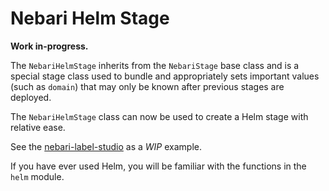 # Nebari Helm Stage

**Work in-progress.**

The `NebariHelmStage` inherits from the `NebariStage` base class and is a special stage class used to bundle and appropriately sets important values (such as `domain`) that may only be known after previous stages are deployed.


The `NebariHelmStage` class can now be used to create a Helm stage with relative ease. 

See the [nebari-label-studio](https://github.com/nebari-dev/nebari-label-studio) as a *WIP* example.


If you have ever used Helm, you will be familiar with the functions in the `helm` module. 


